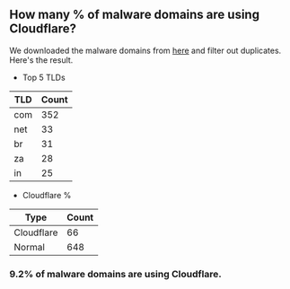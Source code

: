 ## How many % of malware domains are using Cloudflare?


We downloaded the malware domains from [here](https://urlhaus.abuse.ch) and filter out duplicates.
Here's the result.


[//]: # (start replacement)


- Top 5 TLDs

| TLD | Count |
| --- | --- |
| com | 352 |
| net | 33 |
| br | 31 |
| za | 28 |
| in | 25 |


- Cloudflare %

| Type | Count |
| --- | --- |
| Cloudflare | 66 |
| Normal | 648 |


### 9.2% of malware domains are using Cloudflare.